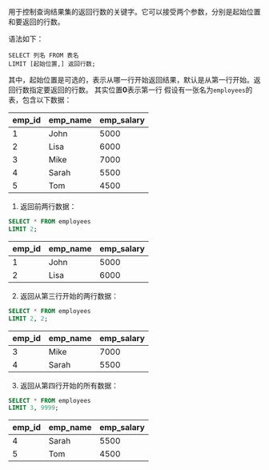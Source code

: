 用于控制查询结果集的返回行数的关键字。它可以接受两个参数，分别是起始位置和要返回的行数。

语法如下：
```mysql
SELECT 列名 FROM 表名
LIMIT [起始位置,] 返回行数;
```

其中，起始位置是可选的，表示从哪一行开始返回结果，默认是从第一行开始。返回行数指定要返回的行数。
其实位置**0**表示第一行
假设有一张名为`employees`的表，包含以下数据：

| emp_id | emp_name | emp_salary |
|--------|----------|------------|
| 1      | John     | 5000       |
| 2      | Lisa     | 6000       |
| 3      | Mike     | 7000       |
| 4      | Sarah    | 5500       |
| 5      | Tom      | 4500       |
1. 返回前两行数据：
```sql
SELECT * FROM employees
LIMIT 2;
```

| emp_id | emp_name | emp_salary |
|--------|----------|------------|
| 1      | John     | 5000       |
| 2      | Lisa     | 6000       |

2. 返回从第三行开始的两行数据：
```sql
SELECT * FROM employees
LIMIT 2, 2;
```

| emp_id | emp_name | emp_salary |
|--------|----------|------------|
| 3      | Mike     | 7000       |
| 4      | Sarah    | 5500       |

3. 返回从第四行开始的所有数据：
```sql
SELECT * FROM employees
LIMIT 3, 9999;
```

| emp_id | emp_name | emp_salary |
|--------|----------|------------|
| 4      | Sarah    | 5500       |
| 5      | Tom      | 4500       |
